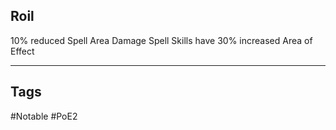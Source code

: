## Roil
10% reduced Spell Area Damage
Spell Skills have 30% increased Area of Effect

---
## Tags
#Notable
#PoE2

